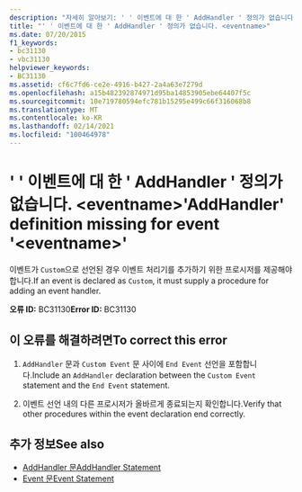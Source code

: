 ```yaml
---
description: "자세히 알아보기: ' ' 이벤트에 대 한 ' AddHandler ' 정의가 없습니다. <eventname>"
title: "' ' 이벤트에 대 한 ' AddHandler ' 정의가 없습니다. <eventname>"
ms.date: 07/20/2015
f1_keywords:
- bc31130
- vbc31130
helpviewer_keywords:
- BC31130
ms.assetid: cf6c7fd6-ce2e-4916-b427-2a4a63e7279d
ms.openlocfilehash: a15b482392874971d95ba14853905ebe64407f5c
ms.sourcegitcommit: 10e719780594efc781b15295e499c66f316068b8
ms.translationtype: MT
ms.contentlocale: ko-KR
ms.lasthandoff: 02/14/2021
ms.locfileid: "100464978"
---
```

# <a name="addhandler-definition-missing-for-event-eventname"></a><span data-ttu-id="30b2c-103">' ' 이벤트에 대 한 ' AddHandler ' 정의가 없습니다. \<eventname></span><span class="sxs-lookup"><span data-stu-id="30b2c-103">'AddHandler' definition missing for event '\<eventname>'</span></span>

<span data-ttu-id="30b2c-104">이벤트가 `Custom`으로 선언된 경우 이벤트 처리기를 추가하기 위한 프로시저를 제공해야 합니다.</span><span class="sxs-lookup"><span data-stu-id="30b2c-104">If an event is declared as `Custom`, it must supply a procedure for adding an event handler.</span></span>  
  
 <span data-ttu-id="30b2c-105">**오류 ID:** BC31130</span><span class="sxs-lookup"><span data-stu-id="30b2c-105">**Error ID:** BC31130</span></span>  
  
## <a name="to-correct-this-error"></a><span data-ttu-id="30b2c-106">이 오류를 해결하려면</span><span class="sxs-lookup"><span data-stu-id="30b2c-106">To correct this error</span></span>  
  
1. <span data-ttu-id="30b2c-107">`AddHandler` 문과 `Custom Event` 문 사이에 `End Event` 선언을 포함합니다.</span><span class="sxs-lookup"><span data-stu-id="30b2c-107">Include an `AddHandler` declaration between the `Custom Event` statement and the `End Event` statement.</span></span>  
  
2. <span data-ttu-id="30b2c-108">이벤트 선언 내의 다른 프로시저가 올바르게 종료되는지 확인합니다.</span><span class="sxs-lookup"><span data-stu-id="30b2c-108">Verify that other procedures within the event declaration end correctly.</span></span>  
  
## <a name="see-also"></a><span data-ttu-id="30b2c-109">추가 정보</span><span class="sxs-lookup"><span data-stu-id="30b2c-109">See also</span></span>

- [<span data-ttu-id="30b2c-110">AddHandler 문</span><span class="sxs-lookup"><span data-stu-id="30b2c-110">AddHandler Statement</span></span>](../language-reference/statements/addhandler-statement.md)
- [<span data-ttu-id="30b2c-111">Event 문</span><span class="sxs-lookup"><span data-stu-id="30b2c-111">Event Statement</span></span>](../language-reference/statements/event-statement.md)
